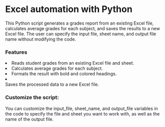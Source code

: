 # Excel automation with Python

This Python script generates a grades report from an existing Excel file, calculates average grades for each subject, and saves the results to a new Excel file. The user can specify the input file, sheet name, and output file name without modifying the code.

<h3>Features</h3>

<li>Reads student grades from an existing Excel file and sheet.</li>
<li>Calculates average grades for each subject.</li>
<li>Formats the result with bold and colored headings.</li>
<li></li>Saves the processed data to a new Excel file.</li>

<h3>Customize the script:</h3>
You can customize the input_file, sheet_name, and output_file variables in the code to specify the file and sheet you want to work with, as well as the name of the output file.
